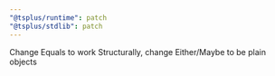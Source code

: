 ```yaml
---
"@tsplus/runtime": patch
"@tsplus/stdlib": patch
---
```


Change Equals to work Structurally, change Either/Maybe to be plain objects
